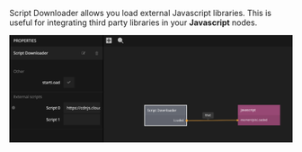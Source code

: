 Script Downloader allows you load external Javascript libraries. This is useful for integrating third party libraries in your **Javascript** nodes.

![](script-downloader.png)